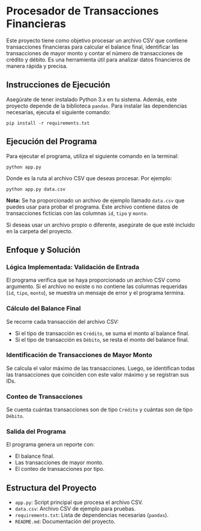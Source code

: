 # Procesador de Transacciones Financieras

Este proyecto tiene como objetivo procesar un archivo CSV que contiene transacciones financieras para calcular el balance final, identificar las transacciones de mayor monto y contar el número de transacciones de crédito y débito. Es una herramienta útil para analizar datos financieros de manera rápida y precisa.

## Instrucciones de Ejecución

Asegúrate de tener instalado Python 3.x en tu sistema. Además, este proyecto depende de la biblioteca `pandas`. Para instalar las dependencias necesarias, ejecuta el siguiente comando:

`pip install -r requirements.txt`

## Ejecución del Programa

Para ejecutar el programa, utiliza el siguiente comando en la terminal:

`python app.py`

Donde es la ruta al archivo CSV que deseas procesar. Por ejemplo:

`python app.py data.csv`

**Nota:** Se ha proporcionado un archivo de ejemplo llamado `data.csv` que puedes usar para probar el programa. Este archivo contiene datos de transacciones ficticias con las columnas `id`, `tipo` y `monto`.  
  
Si deseas usar un archivo propio o diferente, asegúrate de que esté incluido en la carpeta del proyecto.

## Enfoque y Solución

### Lógica Implementada: Validación de Entrada

El programa verifica que se haya proporcionado un archivo CSV como argumento. Si el archivo no existe o no contiene las columnas requeridas (`id`, `tipo`, `monto`), se muestra un mensaje de error y el programa termina.

### Cálculo del Balance Final

Se recorre cada transacción del archivo CSV:

*   Si el tipo de transacción es `Crédito`, se suma el monto al balance final.
*   Si el tipo de transacción es `Débito`, se resta el monto del balance final.

### Identificación de Transacciones de Mayor Monto

Se calcula el valor máximo de las transacciones. Luego, se identifican todas las transacciones que coinciden con este valor máximo y se registran sus IDs.

### Conteo de Transacciones

Se cuenta cuántas transacciones son de tipo `Crédito` y cuántas son de tipo `Débito`.

### Salida del Programa

El programa genera un reporte con:

*   El balance final.
*   Las transacciones de mayor monto.
*   El conteo de transacciones por tipo.

## Estructura del Proyecto

*   `app.py`: Script principal que procesa el archivo CSV.
*   `data.csv`: Archivo CSV de ejemplo para pruebas.
*   `requirements.txt`: Lista de dependencias necesarias (`pandas`).
*   `README.md`: Documentación del proyecto.